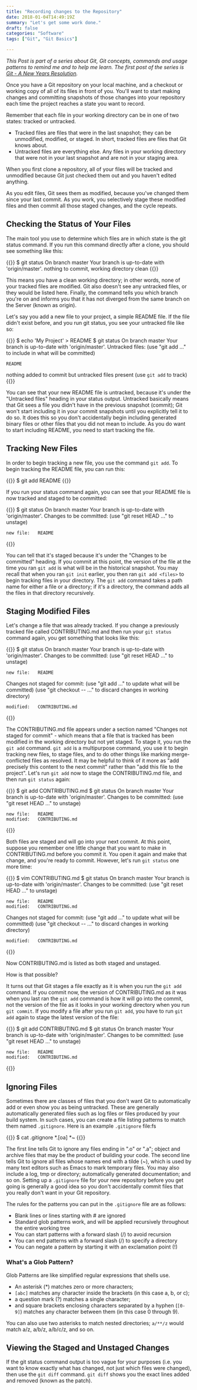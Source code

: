 ```yaml
---
title: "Recording changes to the Repository"
date: 2018-01-04T14:49:19Z
summary: "Let's get some work done."
draft: false
categories: "Software"
tags: ["Git", "Git Basics"]

---
```

*This Post is part of a series about Git, Git concepts, commands and usage patterns 
to remind me and to help me learn. The first post of the series is [Git - A New Years Resolution](../introduction).*

Once you have a Git repository on your local machine, and a checkout or working copy of all 
of its files in front of you. You'll want to start making changes and committing snapshots 
of those changes into your repository each time the project reaches a state you want to record.

Remember that each file in your working directory can be in one of two states: tracked or untracked.

- Tracked files are files that were in the last snapshot; they can be unmodified, modified, 
  or staged. In short, tracked files are files that Git knows about.
- Untracked files are everything else. Any files in your working directory that were not 
  in your last snapshot and are not in your staging area. 

When you first clone a repository, all of your files will be tracked and unmodified 
because Git just checked them out and you haven't edited anything.

As you edit files, Git sees them as modified, because you've changed them since 
your last commit. As you work, you selectively stage these modified files and then 
commit all those staged changes, and the cycle repeats.

## Checking the Status of Your Files

The main tool you use to determine which files are in which state is the git status 
command. If you run this command directly after a clone, you should see something like this:

{{<highlight bash>}}
$ git status
On branch master
Your branch is up-to-date with 'origin/master'.
nothing to commit, working directory clean
{{</highlight>}}
 
This means you have a clean working directory; in other words, none of your tracked 
files are modified. Git also doesn't see any untracked files, or they would be listed 
here. Finally, the command tells you which branch you're on and informs you that it 
has not diverged from the same branch on the Server (known as origin). 

Let's say you add a new file to your project, a simple README file. If the file didn't 
exist before, and you run git status, you see your untracked file like so:

{{<highlight bash>}}
$ echo 'My Project' > README
$ git status
On branch master
Your branch is up-to-date with 'origin/master'.
Untracked files:
  (use "git add <file>..." to include in what will be committed)

    README

nothing added to commit but untracked files present (use `git add` to track)
{{</highlight>}}
 
You can see that your new README file is untracked, because it's under the "Untracked files" 
heading in your status output. Untracked basically means that Git sees a file you 
didn't have in the previous snapshot (commit); Git won't start including it in your commit 
snapshots until you explicitly tell it to do so. It does this so you don't accidentally 
begin including generated binary files or other files that you did not mean to 
include. As you do want to start including README, you need to start tracking the file.

## Tracking New Files

In order to begin tracking a new file, you use the command `git add`. To begin tracking the 
README file, you can run this:

{{<highlight bash>}}
$ git add README
{{</highlight>}}
 
If you run your status command again, you can see that your README file is now 
tracked and staged to be committed:

{{<highlight bash>}}
$ git status
On branch master
Your branch is up-to-date with 'origin/master'.
Changes to be committed:
  (use "git reset HEAD <file>..." to unstage)

    new file:   README
{{</highlight>}}

You can tell that it's staged because it's under the "Changes to be committed" heading. If you 
commit at this point, the version 
of the file at the time you ran `git add` is what will be in the historical snapshot. 
You may recall that when you ran `git init` earlier, you then ran `git add <files>` to begin 
tracking files in your directory. The `git add` command takes a path name for either a 
file or a directory; if it's a directory, the command adds all the files in that directory recursively.

## Staging Modified Files

Let's change a file that was already tracked. If you change a previously tracked file called 
CONTRIBUTING.md and then run your `git status` command again, you get something that looks like this:

{{<highlight bash>}}
$ git status
On branch master
Your branch is up-to-date with 'origin/master'.
Changes to be committed:
  (use "git reset HEAD <file>..." to unstage)

    new file:   README

Changes not staged for commit:
  (use "git add <file>..." to update what will be committed)
  (use "git checkout -- <file>..." to discard changes in working directory)

    modified:   CONTRIBUTING.md
{{</highlight>}}
 
The CONTRIBUTING.md file appears under a section named "Changes not staged for commit" - which 
means that a file that is tracked has been modified in the working directory but not yet 
staged. To stage it, you run the `git add` command. `git add` is a multipurpose command, 
you use it to begin tracking new files, to stage files, and to do other things like 
marking merge-conflicted files as resolved. It may be helpful to think of it more as 
"add precisely this content to the next commit" rather than "add this file to the project". 
Let's run `git add` now to stage the CONTRIBUTING.md file, and then run `git status` again:

{{<highlight bash>}}
$ git add CONTRIBUTING.md
$ git status
On branch master
Your branch is up-to-date with 'origin/master'.
Changes to be committed:
  (use "git reset HEAD <file>..." to unstage)

    new file:   README
    modified:   CONTRIBUTING.md
{{</highlight>}}
 
Both files are staged and will go into your next commit. At this point, suppose you 
remember one little change that you want to make in CONTRIBUTING.md before you 
commit it. You open it again and make that change, and you're ready to commit. 
However, let's run `git status` one more time:

{{<highlight bash>}}
$ vim CONTRIBUTING.md
$ git status
On branch master
Your branch is up-to-date with 'origin/master'.
Changes to be committed:
  (use "git reset HEAD <file>..." to unstage)

    new file:   README
    modified:   CONTRIBUTING.md

Changes not staged for commit:
  (use "git add <file>..." to update what will be committed)
  (use "git checkout -- <file>..." to discard changes in working directory)

    modified:   CONTRIBUTING.md
{{</highlight>}}
 
Now CONTRIBUTING.md is listed as both staged and unstaged. 

How is that possible? 

It turns out that Git stages a file exactly as it is when you run the `git add` command. 
If you commit now, the version of CONTRIBUTING.md as it was when you last ran the `git add` 
command is how it will go into the commit, not the version of the file as it 
looks in your working directory when you run `git commit`. If you modify a file after 
you run `git add`, you have to run `git add` again to stage the latest version of the file:

{{<highlight bash>}}
$ git add CONTRIBUTING.md
$ git status
On branch master
Your branch is up-to-date with 'origin/master'.
Changes to be committed:
  (use "git reset HEAD <file>..." to unstage)

    new file:   README
    modified:   CONTRIBUTING.md
{{</highlight>}}
 
## Ignoring Files

Sometimes there are classes of files that you don't want Git to automatically 
add or even show you as being untracked. These are generally automatically generated 
files such as log files or files produced by your build system. In such cases, you 
can create a file listing patterns to match them named `.gitignore`. Here is an 
example `.gitignore` file:fs

{{<highlight bash>}} 
$ cat .gitignore
*.[oa]
*~
{{</highlight>}}

The first line tells Git to ignore any files ending in ".o" or ".a"; object and archive 
files that may be the product of building your code. The second line tells Git to 
ignore all files whose names end with a tilde (~), which is used by many text 
editors such as Emacs to mark temporary files. You may also include a log, tmp or 
directory; automatically generated documentation; and so on. Setting up a `.gitignore` 
file for your new repository before you get going is generally a good idea so you don't 
accidentally commit files that you really don't want in your Git repository.

The rules for the patterns you can put in the `.gitignore` file are as follows:

- Blank lines or lines starting with # are ignored
- Standard glob patterns work, and will be applied recursively throughout the entire working tree
- You can start patterns with a forward slash (/) to avoid recursion
- You can end patterns with a forward slash (/) to specify a directory
- You can negate a pattern by starting it with an exclamation point (!)

### What's a Glob Pattern?

Glob Patterns are like simplified regular expressions that shells use. 

- An asterisk (*) matches zero or more characters; 
- `[abc]` matches any character inside the brackets (in this case a, b, or c); 
- a question mark (?) matches a single character; 
- and square brackets enclosing characters separated by a hyphen (`[0-9]`) matches any 
  character between them (in this case 0 through 9). 

You can also use two asterisks to match nested directories; `a/**/z` would match a/z, a/b/z, a/b/c/z, and so on.

## Viewing the Staged and Unstaged Changes

If the git status command output is too vague for your purposes (i.e. you 
want to know exactly what has changed, not just which files were changed), then 
use the `git diff` command. `git diff` shows you the exact lines added and removed
(known as the patch).
